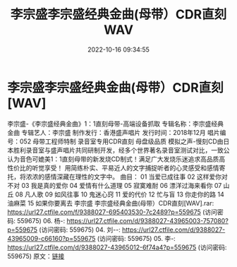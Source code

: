 ﻿---
title: 李宗盛李宗盛经典金曲(母带）CDR直刻WAV
date: 2022-10-16 09:34:55
categories: WAV车载音乐、镜像
tags: 华语中文
---
# 李宗盛李宗盛经典金曲(母带）CDR直刻[WAV]

李宗盛-《李宗盛经典金曲》1：1直刻母带-高端设备抓取
专辑名称：李宗盛经典金曲
专辑艺人：李宗盛
制作发行：香港盛声唱片
发行时间：2018年12月
唱片编号：052
母带工程师特制 录音室专用CDR直刻 母盘级品质
模拟之声-慢刻CD由日本胜利录音室与盛声唱片共同研制开发，经多个世界著名录音室测试对比，一致公认为音色可媲美1：1直刻母带的新发烧CD制式！满足广大发烧乐迷追求高品质高性价比的听觉享受！
用简练朴实、平易近人的文字捕捉听者的心灵感受和感情寄托，将浓浓的感情深藏在理性的文字中。
曲目：
01 当爱已成往事
02 这样爱你对不对
03 我是真的爱你
04 爱情有什么道理
05 寂寞难耐
06 漂洋过海来看你
07 山丘
08 凡人歌
09 如风往事
10 鬼迷心窍
11 爱的代价
12 忙与盲
13 你走你的路
14 油麻菜
15 如果你要离去
李宗盛 李宗盛经典金曲(母带）CDR直刻[WAV].rar: https://url27.ctfile.com/f/9388027-695403530-7c2489?p=559675
(访问密码: 559675)
06. 杨-: https://url27.ctfile.com/d/9388027-43965003-757080?p=559675
(访问密码: 559675)
04. 刘--: https://url27.ctfile.com/d/9388027-43965009-c66160?p=559675
(访问密码: 559675)
05. 李-: https://url27.ctfile.com/d/9388027-43965012-6f74a4?p=559675
(访问密码: 559675)
原文：[链接](https://blog.sina.com.cn/s/blog_1647c7e7601030zx4.html)